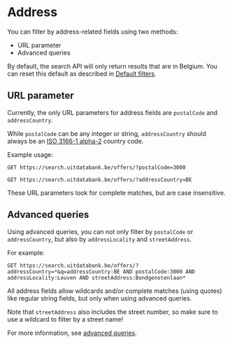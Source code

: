 # Address

You can filter by address-related fields using two methods:

* URL parameter
* Advanced queries

By default, the search API will only return results that are in Belgium. You can reset this default as described in [Default filters](/default-filters.md).

## URL parameter

Currently, the only URL parameters for address fields are `postalCode` and `addressCountry`.

While `postalCode` can be any integer or string, `addressCountry` should always be an [ISO 3166-1 alpha-2](https://en.wikipedia.org/wiki/ISO_3166-1_alpha-2) country code.

Example usage:

```
GET https://search.uitdatabank.be/offers/?postalCode=3000
```

```
GET https://search.uitdatabank.be/offers/?addressCountry=BE
```

These URL parameters look for complete matches, but are case insensitive.

## Advanced queries

Using advanced queries, you can not only filter by `postalCode` or `addressCountry`, but also by `addressLocality` and `streetAddress`.

For example:

```
GET https://search.uitdatabank.be/offers/?addressCountry=*&q=addressCountry:BE AND postalCode:3000 AND addressLocality:Leuven AND streetAddress:Bondgenotenlaan*
```

All address fields allow wildcards and/or complete matches \(using quotes\) like regular string fields, but only when using advanced queries.

Note that `streetAddress` also includes the street number, so make sure to use a wildcard to filter by a street name!

For more information, see [advanced queries](/advanced-queries.md).

